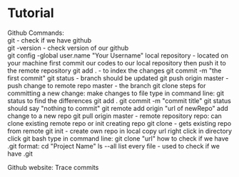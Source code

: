 # Tutorial

Github Commands:<br>
git - check if we have github<br>
git -version - check version of our github<br>
git config -global user.name "Your Username"
local repository - located on your machine
  first commit our codes to our local repository
  then push it to the remote repository
  git add . - to index the changes
  git commit -m "the first commit"
  git status - branch should be updated
  git push origin master - push change to remote repo
    master - the branch
git clone
steps for committing a new change:
  make changes to file
  type in command line:
    git status
      to find the differences
    git add .
    git commit -m "commit title"
    git status
      should say "nothing to commit"
    git remote add origin "url of newRepo"
      add change to a new repo
    git pull origin master - remote repository
repo:
  can clone existing remote repo or init creating repo
 git clone - gets existing repo from remote
 git init - create own repo in local
  copy url
  right click in directory
  click git bash
  type in command line: git clone "url"
 how to check if we have .git format:
   cd "Project Name"
   ls --all
    list every file - used to check if we have .git
  
  Github website:
    Trace commits
 
